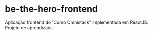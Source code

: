 # be-the-hero-frontend
Aplicação frontend do "Curso Omnistack" implementada em ReactJS. Projeto de aprendizado.

